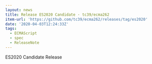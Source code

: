```yaml
---
layout: news
title: Release ES2020 Candidate · tc39/ecma262
item-url: 'https://github.com/tc39/ecma262/releases/tag/es2020'
date: '2020-04-03T12:24:33Z'
tags:
  - ECMAScript
  - spec
  - ReleaseNote
---
```

ES2020 Candidate Release
